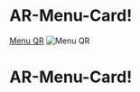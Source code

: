 # AR-Menu-Card!
[Menu QR](https://github.com/user-attachments/assets/c75d0730-9825-4e69-8d8c-8e9a8588fe65)
![Menu QR](https://github.com/user-attachments/assets/3de84b5f-7c11-4d93-9141-515304bfd84e)
# AR-Menu-Card!

